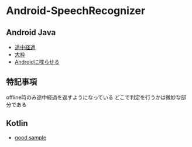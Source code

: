 # Android-SpeechRecognizer

## Android Java
- [途中経過](https://qiita.com/KAKKA/items/47927becf3ae35bbb45b)
- [大枠](https://maku77.github.io/android/fw/speech-recognizer.html)
- [Androidに喋らせる](https://tomokiit.hatenablog.jp/entry/2016/12/18/195008)

## 特記事項
offline時のみ途中経過を返すようになっている
どこで判定を行うかは微妙な部分である

## Kotlin
- [good sample](https://gourmet-technology-crypto.jp/tech/android-speechrecognizer%E3%81%A7%E5%B8%B8%E6%99%82%E3%82%AA%E3%83%95%E3%83%A9%E3%82%A4%E3%83%B3%E9%9F%B3%E5%A3%B0%E8%AA%8D%E8%AD%98%E3%82%92%E3%81%99%E3%82%8B/)
